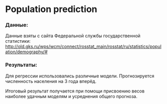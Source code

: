 # Population prediction

### Данные:

Данные взяты с сайта Федеральной службы государственной статистики: http://old.gks.ru/wps/wcm/connect/rosstat_main/rosstat/ru/statistics/population/demography/#

### Результаты:

Для регрессии использовались различные модели. Прогнозируется численность населения на 3 года вперёд.

Итоговый результат получается при помощи присвоению весов наиболее удачным моделям и усреднения общего прогноза.